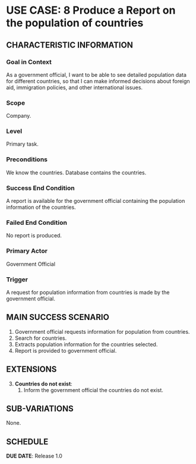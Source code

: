 # USE CASE: 8 Produce a Report on the population of countries

## CHARACTERISTIC INFORMATION

### Goal in Context

As a government official, I want to be able to see detailed population data for different countries, so that I can make informed decisions about foreign aid, immigration policies, and other international issues.

### Scope

Company.

### Level

Primary task.

### Preconditions

We know the countries. Database contains the countries.

### Success End Condition

A report is available for the government official containing the population information of the countries.

### Failed End Condition

No report is produced.

### Primary Actor

Government Official

### Trigger

A request for population information from countries is made by the government official.

## MAIN SUCCESS SCENARIO

1. Government official requests information for population from countries.
2. Search for countries.
3. Extracts population information for the countries selected.
4. Report is provided to government official.

## EXTENSIONS

3. **Countries do not exist**:
    1. Inform the government official the countries do not exist.

## SUB-VARIATIONS

None.

## SCHEDULE

**DUE DATE**: Release 1.0